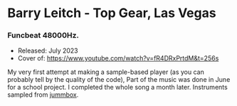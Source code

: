 # Barry Leitch - Top Gear, Las Vegas

### **Funcbeat 48000Hz.**

- Released: July 2023
- Cover of: https://www.youtube.com/watch?v=fR4DRxPrtdM&t=256s

My very first attempt at making a sample-based player (as you can probably tell by the quality of the code), Part of the music was done in June for a school project. I completed the whole song a month later.
Instruments sampled from [jummbox](https://jummb.us/).
